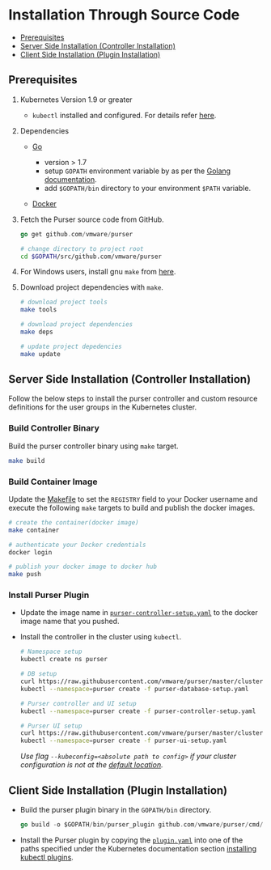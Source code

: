 # Installation Through Source Code

- [Prerequisites](#prerequisites)
- [Server Side Installation (Controller Installation)](#server-side-installation-controller-installation)
- [Client Side Installation (Plugin Installation)](#client-side-installation-plugin-installation)

## Prerequisites

1. Kubernetes Version 1.9 or greater

    - `kubectl` installed and configured. For details refer [here](https://kubernetes.io/docs/tasks/tools/install-kubectl/).

2. Dependencies

    - [Go](https://golang.org/dl/)

        - version > 1.7
        - setup `GOPATH` environment variable by as per the [Golang documentation](https://github.com/golang/go/wiki/SettingGOPATH).
        - add `$GOPATH/bin` directory to your environment `$PATH` variable.

    - [Docker](https://www.docker.com/get-started)

3. Fetch the Purser source code from GitHub.

   ``` go
   go get github.com/vmware/purser
   ```

   ``` bash
   # change directory to project root
   cd $GOPATH/src/github.com/vmware/purser
   ```

4. For Windows users, install gnu `make` from [here](http://gnuwin32.sourceforge.net/packages/make.htm).

5. Download project dependencies with `make`.

   ``` bash
   # download project tools
   make tools

   # download project dependencies
   make deps

   # update project depedencies
   make update
   ```

## Server Side Installation (Controller Installation)

Follow the below steps to install the purser controller and custom resource definitions for the user groups in the Kubernetes cluster.

### Build Controller Binary

Build the purser controller binary using `make` target.

``` bash
make build
```

### Build Container Image

Update the [Makefile](./Makefile) to set the `REGISTRY` field to your Docker username and execute the following `make` targets to build and publish the docker images.

``` bash
# create the container(docker image)
make container

# authenticate your Docker credentials
docker login

# publish your docker image to docker hub
make push
```

### Install Purser Plugin

- Update the image name in [`purser-controller-setup.yaml`](../cluster/purser-controller-setup.yaml) to the docker image name that you pushed.

- Install the controller in the cluster using `kubectl`.

  ``` bash
  # Namespace setup
  kubectl create ns purser
  
  # DB setup
  curl https://raw.githubusercontent.com/vmware/purser/master/cluster/purser-database-setup.yaml -O
  kubectl --namespace=purser create -f purser-database-setup.yaml
  
  # Purser controller and UI setup
  kubectl --namespace=purser create -f purser-controller-setup.yaml
  
  # Purser UI setup
  curl https://raw.githubusercontent.com/vmware/purser/master/cluster/purser-ui-setup.yaml -O
  kubectl --namespace=purser create -f purser-ui-setup.yaml
  ```

  _Use flag `--kubeconfig=<absolute path to config>` if your cluster configuration is not at the [default location](https://kubernetes.io/docs/concepts/configuration/organize-cluster-access-kubeconfig/#the-kubeconfig-environment-variable)._

## Client Side Installation (Plugin Installation)

- Build the purser plugin binary in the `GOPATH/bin` directory.

  ``` go
  go build -o $GOPATH/bin/purser_plugin github.com/vmware/purser/cmd/plugin
  ```

- Install the Purser plugin by copying the [`plugin.yaml`](../plugin.yaml) into one of the paths specified under the Kubernetes documentation section [installing kubectl plugins](https://kubernetes.io/docs/tasks/extend-kubectl/kubectl-plugins/).